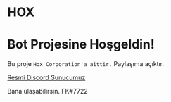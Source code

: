 # HOX
Bot Projesine Hoşgeldin!
=================

 Bu proje `Hox Corporation'a aittir.` Paylaşıma açıktır.

[Resmi Discord Sunucumuz](https://discord.gg/ZwKDyudQeU)

Bana ulaşabilirsin.
                    FK#7722
